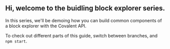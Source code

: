 ## Hi, welcome to the buidling block explorer series. 

In this series, we'll be demoing how you can build common components of a block explorer with the Covalent API. 

To check out different parts of this guide, switch between branches, and `npm start`. 